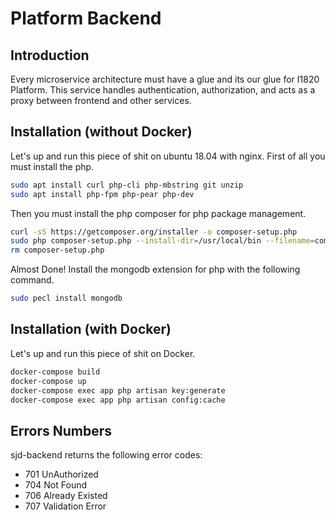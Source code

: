 # Platform Backend

## Introduction
Every microservice architecture must have a glue and its our glue for I1820 Platform.
This service handles authentication, authorization, and acts as a proxy between frontend and other services.

## Installation (without Docker)
Let's up and run this piece of shit on ubuntu 18.04 with nginx.
First of all you must install the php.

```bash
sudo apt install curl php-cli php-mbstring git unzip
sudo apt install php-fpm php-pear php-dev
```

Then you must install the php composer for php package management.

```bash
curl -sS https://getcomposer.org/installer -o composer-setup.php
sudo php composer-setup.php --install-dir=/usr/local/bin --filename=composer
rm composer-setup.php
```

Almost Done! Install the mongodb extension for php with the following command.

```bash
sudo pecl install mongodb
```

## Installation (with Docker)
Let's up and run this piece of shit on Docker.

```bash
docker-compose build
docker-compose up
docker-compose exec app php artisan key:generate
docker-compose exec app php artisan config:cache
```

## Errors Numbers
sjd-backend returns the following error codes:

* 701 UnAuthorized     
* 704 Not Found
* 706 Already Existed  
* 707 Validation Error
